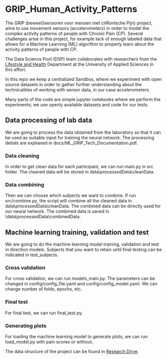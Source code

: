# GRIP_Human_Activity_Patterns


The GRIP (beweeGsensoren voor mensen met chRonIsche Pijn) project, aims to use movement sensors (accelerometers) in order to model the complex activity patterns of people with Chronic Pain (CP). 
Several challenges arise in this project, for example lack of enough labeled data that allows for a Machine Learning (ML) algorithm to properly learn about the activity patterns of people with CP. 

The Data Science Pool (DSP) team collaborates with researchers from the [Lifestyle and Health](https://www.internationalhu.com/research/lifestyle-and-health) Department at the University of Applied Sciences in this effort.

In this repo we keep a centralized Sandbox, where we experiment with open source datasets in order to gather further understanding about the technicalities of working with sensor data, in our case accelerometers.

Many parts of the code are simple jupyter notebooks where we perform the experiments; we use openly available datasets and code for our tests.


## Data processing of lab data

We are going to process the data obtained from the laboratory so that it can be used as suitable input for training the neural network. The processing detials are explianed in docs/ML_GRIP_Tech_Documentation.pdf. 

### Data cleaning

In order to get clean data for each participant, we can run main.py in src folder. The cleaned data will be stored in data\processedData\cleanData. 

### Data combining

Then we can choose which subjects we want to combine. If run src/combine.py, the script will combine all the cleaned data in data\processedData\cleanData. The combined data can be directly used for our neural network. The combined data is saved in \data\processedData\combinedData.

## Machine learning training, validation and test

We are going to do the machine learning model training, validation and test in direction models. Subjects that you want to retain until final testing can be indicated in test_subjects.

### Cross validation

For cross validation, we can run models_main.py. The parameters can be changed in config/config_file.yaml and config/config_model.yaml. We can change number of folds, epochs, etc. 

### Final test

For final test, we can run final_test.py. 

### Generating plots

For loading the machine learning model to generate plots, we can run load_model.py with pain scores or without.

The data structure of the project can be found in [Research Drive](https://hu.data.surfsara.nl/index.php/apps/files/?dir=/23016683_Data_Science_Pool%20(Projectfolder)/Data%20Structure%20of%20GRIP_HAP_Development&fileid=43744009).







    
